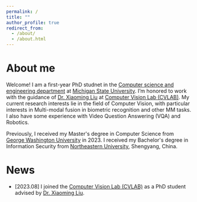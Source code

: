 ```yaml
---
permalink: /
title: ""
author_profile: true
redirect_from: 
  - /about/
  - /about.html
---
```


# About me

Welcome! I am a first-year PhD studnet in the [Computer science and engineering department](https://engineering.msu.edu/about/departments/cse) at [Michigan State University](https://msu.edu/). I’m honored to work with the guidance of [Dr. Xiaoming Liu](https://www.cse.msu.edu/~liuxm/index2.html) at [Computer Vision Lab (CVLAB)](http://cvlab.cse.msu.edu/). My current research interests lie in the field of Computer Vision, with particular interests in Multi-modal fusion in biometric recognition and other MM tasks. I also have some experience with Video Question Answering (VQA) and Robotics.

Previously, I received my Master's degree in Computer Science from [George Washington University](https://graduate.engineering.gwu.edu/) in 2023. I received my Bachelor's degree in Information Security from [Northeastern University](https://www.neu.edu.cn/), Shengyang, China. 

# News
- [2023.08] I joined the [Computer Vision Lab (CVLAB)](http://cvlab.cse.msu.edu/) as a PhD student advised by [Dr. Xiaoming Liu](https://www.cse.msu.edu/~liuxm/index2.html).
